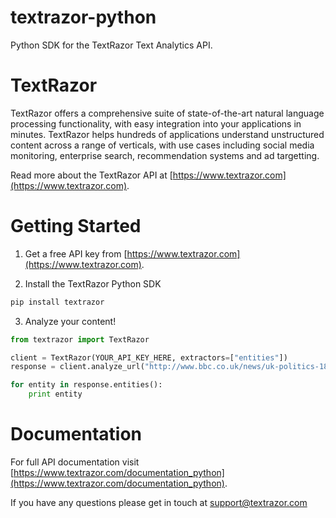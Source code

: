 textrazor-python
================

Python SDK for the TextRazor Text Analytics API. 

TextRazor
=========

TextRazor offers a comprehensive suite of state-of-the-art natural language processing functionality, with easy integration into your applications in minutes.  TextRazor helps hundreds of applications understand unstructured content across a range of verticals, with use cases including social media monitoring, enterprise search, recommendation systems and ad targetting.  

Read more about the TextRazor API at [https://www.textrazor.com](https://www.textrazor.com).

Getting Started
===============

1. Get a free API key from [https://www.textrazor.com](https://www.textrazor.com).

2. Install the TextRazor Python SDK

```bash
pip install textrazor
```

3. Analyze your content!

```python
from textrazor import TextRazor

client = TextRazor(YOUR_API_KEY_HERE, extractors=["entities"])
response = client.analyze_url("http://www.bbc.co.uk/news/uk-politics-18640916")

for entity in response.entities():
	print entity
```

Documentation
=============

For full API documentation visit [https://www.textrazor.com/documentation_python](https://www.textrazor.com/documentation_python).

If you have any questions please get in touch at support@textrazor.com



